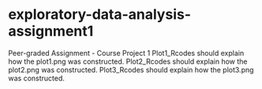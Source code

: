 # exploratory-data-analysis-assignment1
Peer-graded Assignment - Course Project 1
Plot1_Rcodes should explain how the plot1.png was constructed. 
Plot2_Rcodes should explain how the plot2.png was constructed. 
Plot3_Rcodes should explain how the plot3.png was constructed. 
